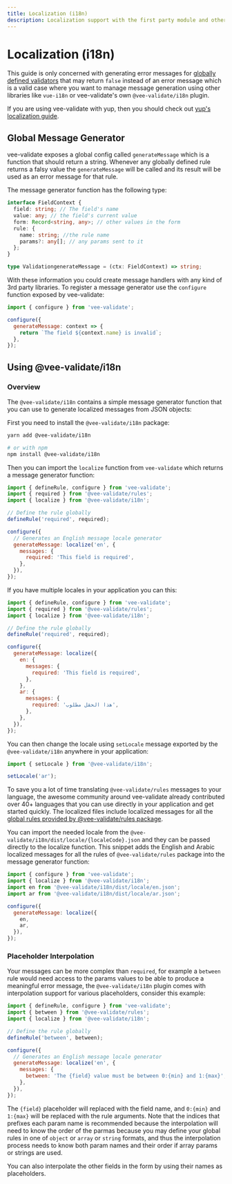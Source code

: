```yaml
---
title: Localization (i18n)
description: Localization support with the first party module and other providers
---
```


# Localization (i18n)

This guide is only concerned with generating error messages for [globally defined validators](./guide/global-validators) that may return `false` instead of an error message which is a valid case where you want to manage message generation using other libraries like `vue-i18n` or vee-validate's own `@vee-validate/i18n` plugin.

If you are using vee-validate with yup, then you should check out [yup's localization guide](https://github.com/jquense/yup#using-a-custom-locale-dictionary).

## Global Message Generator

vee-validate exposes a global config called `generateMessage` which is a function that should return a string. Whenever any globally defined rule returns a falsy value the `generateMessage` will be called and its result will be used as an error message for that rule.

The message generator function has the following type:

```typescript
interface FieldContext {
  field: string; // The field's name
  value: any; // the field's current value
  form: Record<string, any>; // other values in the form
  rule: {
    name: string; //the rule name
    params?: any[]; // any params sent to it
  };
}

type ValidationgenerateMessage = (ctx: FieldContext) => string;
```

With these information you could create message handlers with any kind of 3rd party libraries. To register a message generator use the `configure` function exposed by vee-validate:

```js
import { configure } from 'vee-validate';

configure({
  generateMessage: context => {
    return `The field ${context.name} is invalid`;
  },
});
```

## Using @vee-validate/i18n

### Overview

The `@vee-validate/i18n` contains a simple message generator function that you can use to generate localized messages from JSON objects:

First you need to install the `@vee-validate/i18n` package:

```sh
yarn add @vee-validate/i18n

# or with npm
npm install @vee-validate/i18n
```

Then you can import the `localize` function from `vee-validate` which returns a message generator function:

```js
import { defineRule, configure } from 'vee-validate';
import { required } from '@vee-validate/rules';
import { localize } from '@vee-validate/i18n';

// Define the rule globally
defineRule('required', required);

configure({
  // Generates an English message locale generator
  generateMessage: localize('en', {
    messages: {
      required: 'This field is required',
    },
  }),
});
```

If you have multiple locales in your application you can this:

```js
import { defineRule, configure } from 'vee-validate';
import { required } from '@vee-validate/rules';
import { localize } from '@vee-validate/i18n';

// Define the rule globally
defineRule('required', required);

configure({
  generateMessage: localize({
    en: {
      messages: {
        required: 'This field is required',
      },
    },
    ar: {
      messages: {
        required: 'هذا الحقل مطلوب',
      },
    },
  }),
});
```

You can then change the locale using `setLocale` message exported by the `@vee-validate/i18n` anywhere in your application:

```js
import { setLocale } from '@vee-validate/i18n';

setLocale('ar');
```

To save you a lot of time translating `@vee-validate/rules` messages to your language, the awesome community around vee-validate already contributed over 40+ languages that you can use directly in your application and get started quickly. The localized files include localized messages for all the [global rules provided by @vee-validate/rules package](./guide/global-validators#available-rules).

You can import the needed locale from the `@vee-validate/i18n/dist/locale/{localeCode}.json` and they can be passed directly to the localize function. This snippet adds the English and Arabic localized messages for all the rules of `@vee-validate/rules` package into the message generator function:

```js
import { configure } from 'vee-validate';
import { localize } from '@vee-validate/i18n';
import en from '@vee-validate/i18n/dist/locale/en.json';
import ar from '@vee-validate/i18n/dist/locale/ar.json';

configure({
  generateMessage: localize({
    en,
    ar,
  }),
});
```

### Placeholder Interpolation

Your messages can be more complex than `required`, for example a `between` rule would need access to the params values to be able to produce a meaningful error message, the `@vee-validate/i18n` plugin comes with interpolation support for various placeholders, consider this example:

```js
import { defineRule, configure } from 'vee-validate';
import { between } from '@vee-validate/rules';
import { localize } from '@vee-validate/i18n';

// Define the rule globally
defineRule('between', between);

configure({
  // Generates an English message locale generator
  generateMessage: localize('en', {
    messages: {
      between: 'The {field} value must be between 0:{min} and 1:{max}',
    },
  }),
});
```

The `{field}` placeholder will replaced with the field name, and `0:{min}` and `1:{max}` will be replaced with the rule arguments. Note that the indices that prefixes each param name is recommended because the interpolation will need to know the order of the parmas because you may define your global rules in one of `object` or `array` or `string` formats, and thus the interpolation process needs to know both param names and their order if array params or strings are used.

You can also interpolate the other fields in the form by using their names as placeholders.
